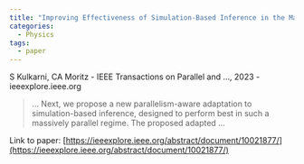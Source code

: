 ```yaml
---
title: "Improving Effectiveness of Simulation-Based Inference in the Massively Parallel Regime"
categories:
  - Physics
tags:
  - paper
---
```

S Kulkarni, CA Moritz - IEEE Transactions on Parallel and …, 2023 - ieeexplore.ieee.org



>… Next, we propose a new parallelism-aware adaptation to simulation-based inference, designed to perform best in such a massively parallel regime. The proposed adapted …

Link to paper: [https://ieeexplore.ieee.org/abstract/document/10021877/](https://ieeexplore.ieee.org/abstract/document/10021877/)
